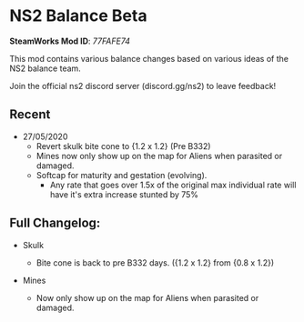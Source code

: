 # NS2 Balance Beta
**SteamWorks Mod ID**: *77FAFE74*

This mod contains various balance changes based on various ideas of the NS2 balance team.

Join the official ns2 discord server (discord.gg/ns2) to leave feedback!

## Recent

- 27/05/2020
    - Revert skulk bite cone to {1.2 x 1.2} (Pre B332)
    - Mines now only show up on the map for Aliens when parasited or damaged.
    - Softcap for maturity and gestation (evolving).
        - Any rate that goes over 1.5x of the original max individual rate will have it's extra increase stunted by 75%
    
## Full Changelog:

- Skulk
    - Bite cone is back to pre B332 days. ({1.2 x 1.2} from {0.8 x 1.2})
    
- Mines
    - Now only show up on the map for Aliens when parasited or damaged.
